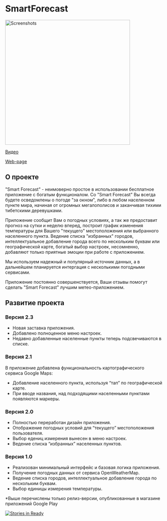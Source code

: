 # SmartForecast

<image src="https://github.com/khasang/SmartForecast/blob/main-develop/Auxiliary_files/Google_Play/banner_r.png?raw=true" height=400 alt="Screenshots"/>

[Видео](http://www.youtube.com/watch?v=WA4Y93X6yL8)

[Web-page](http://khasang.github.io/SmartForecast/)

## О проекте

"Smart Forecast" - неимоверно простое в использовании бесплатное приложение с богатым функционалом. Со "Smart Forecast" Вы всегда будете осведомлены о погоде "за окном", либо в любом населенном пункте мира, начиная от огромных мегалополисов и заканчивая тихими тибетскими деревушками.

Приложение сообщит Вам о погодных условиях, а так же предоставит прогноз на сутки и неделю вперед, построит график изменения температуры для Вашего "текущего" местоположения или выбранного населенного пункта. Ведение списка "избранных" городов, интеллектуальное добавление города всего по нескольким буквам или географической карте, богатый выбор настроек, несомненно, добавляют только приятные эмоции при работе с приложением.

Мы используем надежный и популярный источник данных, а в дальнейшем планируется интергация с несколькими погодными сервисами.

Приложение постоянно совершенствуется, Ваши отзывы помогут сделать "Smart Forecast" лучшим метео-приложением.


## Развитие проекта

### Версия 2.3

- Новая заставка приложения.
- Добавлено полноценное меню настроек.
- Недавно добавленные населенные пункты теперь подсвечиваются в списке.

### Версия 2.1

В приложение добавлена функциональность картографического сервиса Google Maps:

- Добавление населенного пункта, используя “тап” по географической карте.
- При вводе названия, над подходящими населенными пунктами появляются маркеры.

### Версия 2.0

- Полностью переработан дизайн приложения.
- Отображение погодных условий для “текущего” местоположения пользователя.
- Выбор едениц измерения вынесен в меню настроек.
- Ведение списка “избранных” населенных пунктов.

### Версия 1.0

- Реализован минимальный интерфейс и базовая логика приложения.
- Получение погодных данных от сервиса OpenWeatherMap.
- Ведение списка городов, интеллектуальное добавление города по нескольким буквам.
- Выбор единицы измерения температуры.

*Выше перечислены только релиз-версии, опубликованные в магазине приложений Google Play


[![Stories in Ready](https://badge.waffle.io/khasang/SmartForecast.png?label=ready&title=Ready)](http://waffle.io/khasang/SmartForecast)
